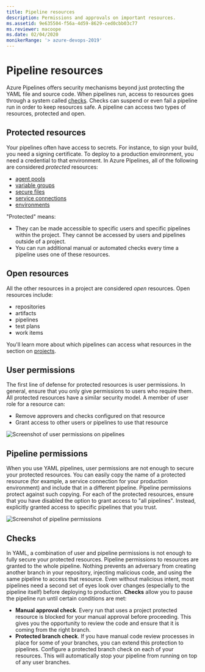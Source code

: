 ```yaml
---
title: Pipeline resources
description: Permissions and approvals on important resources.
ms.assetid: 9e635504-f56a-4d59-8629-ced0cbb03c77
ms.reviewer: macoope
ms.date: 02/04/2020
monikerRange: '> azure-devops-2019'
---
```


# Pipeline resources

Azure Pipelines offers security mechanisms beyond just protecting the YAML file and source code.
When pipelines run, access to resources goes through a system called [checks](../process/approvals.md).
Checks can suspend or even fail a pipeline run in order to keep resources safe.
A pipeline can access two types of resources, protected and open.

## Protected resources

Your pipelines often have access to secrets.
For instance, to sign your build, you need a signing certificate.
To deploy to a production environment, you need a credential to that environment.
In Azure Pipelines, all of the following are considered _protected_ resources:

* [agent pools](../agents/agents.md)
* [variable groups](../library/variable-groups.md)
* [secure files](../library/secure-files.md)
* [service connections](../library/service-endpoints.md)
* [environments](../process/environments.md)

"Protected" means:

* They can be made accessible to specific users and specific pipelines within the project.
  They cannot be accessed by users and pipelines outside of a project.
* You can run additional manual or automated checks every time a pipeline uses one of these resources.

## Open resources

All the other resources in a project are considered _open_ resources.
Open resources include:

* repositories
* artifacts
* pipelines
* test plans
* work items

You'll learn more about which pipelines can access what resources in the section on [projects](projects.md).

## User permissions

The first line of defense for protected resources is user permissions.
In general, ensure that you only give permissions to users who require them.
All protected resources have a similar security model.
A member of user role for a resource can:

* Remove approvers and checks configured on that resource
* Grant access to other users or pipelines to use that resource

![Screenshot of user permissions on pipelines](media/user-permissions.png)

## Pipeline permissions

When you use YAML pipelines, user permissions are not enough to secure your protected resources.
You can easily copy the name of a protected resource (for example, a service connection for your production environment) and include that in a different pipeline.
Pipeline permissions protect against such copying.
For each of the protected resources, ensure that you have disabled the option to grant access to "all pipelines".
Instead, explicitly granted access to specific pipelines that you trust.

![Screenshot of pipeline permissions](media/pipeline-permissions.png)

## Checks

In YAML, a combination of user and pipeline permissions is not enough to fully secure your protected resources.
Pipeline permissions to resources are granted to the whole pipeline.
Nothing prevents an adversary from creating another branch in your repository, injecting malicious code, and using the same pipeline to access that resource.
Even without malicious intent, most pipelines need a second set of eyes look over changes (especially to the pipeline itself) before deploying to production.
**Checks** allow you to pause the pipeline run until certain conditions are met:

* **Manual approval check**.
  Every run that uses a project protected resource is blocked for your manual approval before proceeding.
  This gives you the opportunity to review the code and ensure that it is coming from the right branch.
* **Protected branch check**.
  If you have manual code review processes in place for some of your branches, you can extend this protection to pipelines.
  Configure a protected branch check on each of your resources.
  This will automatically stop your pipeline from running on top of any user branches.
  <!-- coming Q1 CY20
* **Azure function check**.
  If you have some other logic to decide whether a run should be allowed to proceed, create an Azure function with your custom logic and configure that function to be a check on your protected resource.
  For instance, your logic could ensure that the code has been reviewed by a certain number of reviewers, that it has been tested on a certain other environment, and that all the tests have passed.
  -->

![Screenshot of configuring checks](media/configure-checks.png)

## Next steps

Next, consider how you group resources into a [project structure](projects.md).
